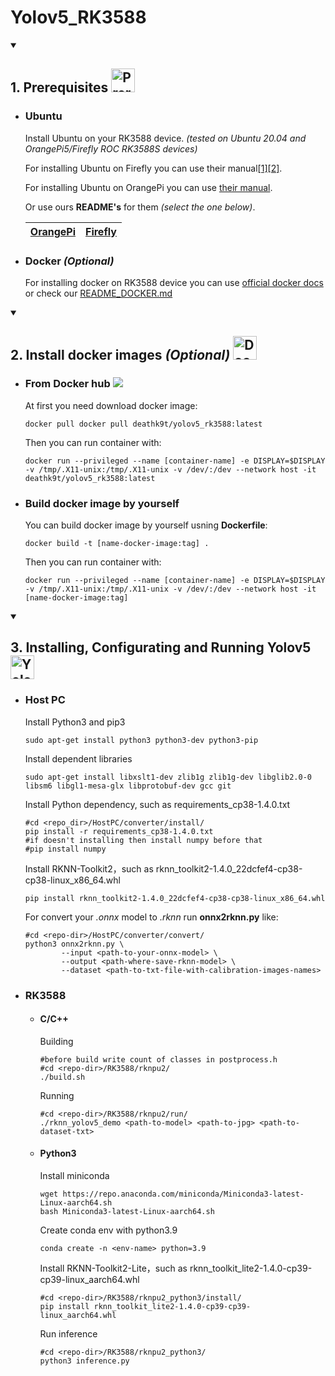 <h1>
    Yolov5_RK3588
</h1>

<details open>
  <summary>
    <h2>
      <p>
        1. Prerequisites
        <img src="https://www.svgrepo.com/show/288488/motherboard.svg" width=38 height=38 alt="Prerequisites" />
      </p>
    </h2>
  </summary>   
  
  * ### Ubuntu

    Install Ubuntu on your RK3588 device. *(tested on Ubuntu 20.04 and OrangePi5/Firefly ROC RK3588S devices)*

    For installing Ubuntu on Firefly you can use their manual[[1]](https://wiki.t-firefly.com/en/ROC-RK3588S-PC/index.html)[[2]](https://en.t-firefly.com/doc/download/page/id/142.html).

    For installing Ubuntu on OrangePi you can use [their manual](http://www.orangepi.org/html/hardWare/computerAndMicrocontrollers/service-and-support/Orange-pi-5.htmlfi).

    Or use ours **README's** for them *(select the one below)*.

    |[OrangePi](OrangePi/README_ORANGEPI.md)|[Firefly](Firefly/README_FIREFLY.md)|
    |                 :---:                 |                :---:               |

  * ### Docker *(Optional)*

    For installing docker on RK3588 device you can use [official docker docs](https://docs.docker.com/desktop/install/linux-install/) or check our [README_DOCKER.md](README_DOCKER.md)

</details>  

<details open>
  <summary>
    <h2>
      <p>
        2. Install docker images <i>(Optional)</i>
        <a href="https://en.t-firefly.com/product/industry/rocrk3588spc">
          <img src="https://opennebula.io/wp-content/uploads/2020/05/DockerHub.png" height=38 alt="Docker Hub" />
        </a>
      </p>
    </h2>
  </summary>

  * ### From Docker hub <a href="https://hub.docker.com/r/deathk9t/yolov5_rk3588"><img src="https://img.shields.io/badge/yolov5_rk3588--blue?logo=docker"></a>

    At first you need download docker image:

    ```
    docker pull docker pull deathk9t/yolov5_rk3588:latest
    ```

    Then you can run container with:

    ```
    docker run --privileged --name [container-name] -e DISPLAY=$DISPLAY -v /tmp/.X11-unix:/tmp/.X11-unix -v /dev/:/dev --network host -it deathk9t/yolov5_rk3588:latest
    ```

  * ### Build docker image by yourself

    You can build docker image by yourself usning **Dockerfile**:
    
    ```
    docker build -t [name-docker-image:tag] .
    ```

    Then you can run container with:

    ```
    docker run --privileged --name [container-name] -e DISPLAY=$DISPLAY -v /tmp/.X11-unix:/tmp/.X11-unix -v /dev/:/dev --network host -it [name-docker-image:tag]
    ```

</details>

<details open>
  <summary>
    <h2>
      <p>
        3. Installing, Configurating and Running Yolov5
        <img src="https://storage.googleapis.com/wandb-production.appspot.com/wandb-public-images/3hql0qh3b7.png" width=38 height=38 alt="Yolov5" />
      </p>
    </h2>
  </summary>

  * ### Host PC

    Install Python3 and pip3

    ```
    sudo apt-get install python3 python3-dev python3-pip
    ```

    Install dependent libraries

    ```
    sudo apt-get install libxslt1-dev zlib1g zlib1g-dev libglib2.0-0 libsm6 libgl1-mesa-glx libprotobuf-dev gcc git
    ```

    Install Python dependency, such as requirements_cp38-1.4.0.txt

    ```
    #cd <repo_dir>/HostPC/converter/install/
    pip install -r requirements_cp38-1.4.0.txt
    #if doesn't installing then install numpy before that
    #pip install numpy
    ```
    
    Install RKNN-Toolkit2，such as rknn_toolkit2-1.4.0_22dcfef4-cp38-cp38-linux_x86_64.whl

    ```
    pip install rknn_toolkit2-1.4.0_22dcfef4-cp38-cp38-linux_x86_64.whl
    ```

    For convert your *.onnx* model to *.rknn* run **onnx2rknn.py** like:

    ```
    #cd <repo-dir>/HostPC/converter/convert/
    python3 onnx2rknn.py \
            --input <path-to-your-onnx-model> \
            --output <path-where-save-rknn-model> \
            --dataset <path-to-txt-file-with-calibration-images-names>
    ```

  * ### RK3588

    * #### C/C++

      Building

      ```
      #before build write count of classes in postprocess.h
      #cd <repo-dir>/RK3588/rknpu2/
      ./build.sh
      ```

      Running

      ```
      #cd <repo-dir>/RK3588/rknpu2/run/
      ./rknn_yolov5_demo <path-to-model> <path-to-jpg> <path-to-dataset-txt>
      ```

    * #### Python3

      Install miniconda

      ```
      wget https://repo.anaconda.com/miniconda/Miniconda3-latest-Linux-aarch64.sh
      bash Miniconda3-latest-Linux-aarch64.sh
      ```

      Create conda env with python3.9

      ```
      conda create -n <env-name> python=3.9
      ```

      Install RKNN-Toolkit2-Lite，such as rknn_toolkit_lite2-1.4.0-cp39-cp39-linux_aarch64.whl

      ```
      #cd <repo-dir>/RK3588/rknpu2_python3/install/
      pip install rknn_toolkit_lite2-1.4.0-cp39-cp39-linux_aarch64.whl
      ```

      Run inference
      
      ```
      #cd <repo-dir>/RK3588/rknpu2_python3/
      python3 inference.py
      ```

</details>